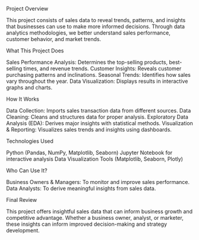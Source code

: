  Project Overview
 
This project consists of  sales data to reveal trends, patterns, and insights that businesses can use to make more informed decisions. Through data analytics methodologies, we better understand sales performance, customer behavior, and market trends.

 What This Project Does

Sales Performance Analysis: Determines the top-selling products, best-selling times, and revenue trends.
Customer Insights: Reveals customer purchasing patterns and inclinations.
Seasonal Trends: Identifies how sales vary throughout the year.
Data Visualization: Displays results in interactive graphs and charts.

 How It Works 

Data Collection: Imports sales transaction data from different sources.
Data Cleaning: Cleans and structures data for proper analysis.
Exploratory Data Analysis (EDA): Derives major insights with statistical methods.
Visualization & Reporting: Visualizes sales trends and insights using dashboards.

Technologies Used

Python (Pandas, NumPy, Matplotlib, Seaborn)
Jupyter Notebook for interactive analysis
Data Visualization Tools (Matplotlib, Seaborn, Plotly)

Who Can Use It?

Business Owners & Managers: To monitor and improve sales performance.
Data Analysts: To derive meaningful insights from sales data.

 Final Review

This project offers insightful sales data that can inform business growth and competitive advantage. 
Whether a business owner, analyst, or marketer, these insights can inform improved decision-making and strategy development.
